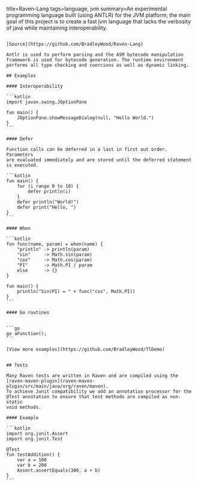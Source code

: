 title=Raven-Lang
tags=language, jvm
summary=An experimental programming language built (using ANTLR) for the JVM platform; the main goal of this project is to create a fast jvm language that lacks the verbosity of java while maintaining interoperability.
~~~~~~

[Source](https://github.com/BradleyWood/Raven-Lang)

Antlr is used to perform parsing and the ASM bytecode manipulation framework is used for bytecode generation. The runtime environment performs all type checking and coercions as well as dynamic linking.

## Examples

#### Interoperability

```kotlin
import javax.swing.JOptionPane

fun main() {
    JOptionPane.showMessageDialog(null, "Hello World.")
}
```

#### Defer

Function calls can be deferred in a last in first out order. Parameters
are evaluated immediately and are stored until the deferred statement is executed.

```kotlin
fun main() {
    for (i range 0 to 10) {
    	defer println(i)
    }
    defer println("World!")
    defer print("Hello, ")
}
```

#### When

```kotlin
fun func(name, param) = when(name) {
    "println" -> println(param)
    "sin"     -> Math.sin(param)
    "cos"     -> Math.cos(param)
    "PI"      -> Math.PI / param
    else      -> {}
}

fun main() {
    println("Sin(PI) = " + func("cos", Math.PI))
}
```

#### Go routines


```go
go aFunction();
```

[View more examples](https://github.com/BradleyWood/TlDemo)


## Tests

Many Raven tests are written in Raven and are compiled using the
[raven-maven-plugin](raven-maven-plugin/src/main/java/org/raven/maven).
To achieve Junit compatibility we add an annotation processor for the
@Test annotation to ensure that test methods are compiled as non-static
void methods.

#### Example

```kotlin
import org.junit.Assert
import org.junit.Test

@Test
fun testAddition() {
    var a = 100
    var b = 200
    Assert.assertEquals(300, a + b)
}
```